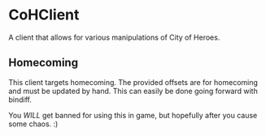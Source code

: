 # CoHClient
A client that allows for various manipulations of City of Heroes.

## Homecoming
This client targets homecoming. The provided offsets are for homecoming and must be updated by hand. This can
easily be done going forward with bindiff.  
  
You _WILL_ get banned for using this in game, but hopefully after you cause some chaos. :)